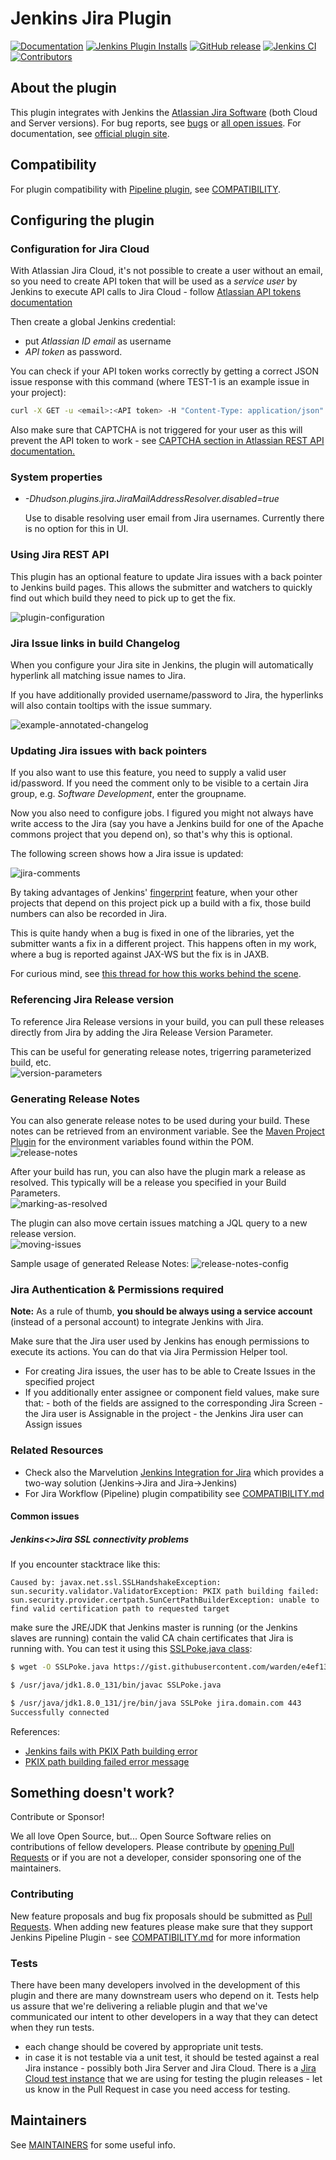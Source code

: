 # Jenkins Jira Plugin

[![Documentation](https://img.shields.io/jenkins/plugin/v/jira.svg?label=Documentation)](https://plugins.jenkins.io/jira)
[![Jenkins Plugin Installs](https://img.shields.io/jenkins/plugin/i/jira.svg?color=blue)](https://stats.jenkins.io/pluginversions/jira.html)
[![GitHub release](https://img.shields.io/github/release/jenkinsci/jira-plugin.svg?label=Release)](https://github.com/jenkinsci/jira-plugin/releases/latest)
[![Jenkins CI](https://ci.jenkins.io/buildStatus/icon?job=Plugins/jira-plugin/master)](https://ci.jenkins.io/job/Plugins/job/jira-plugin/)
[![Contributors](https://img.shields.io/github/contributors/jenkinsci/jira-plugin.svg)](https://github.com/jenkinsci/jira-plugin/graphs/contributors)

## About the plugin

This plugin integrates with Jenkins the [Atlassian Jira Software](http://www.atlassian.com/software/jira/) (both Cloud and Server versions). For bug reports, see [bugs](https://issues.jenkins-ci.org/issues/?filter=14761) or [all open issues](https://issues.jenkins-ci.org/issues/?filter=14956). For documentation, see [official plugin site](https://plugins.jenkins.io/jira).

## Compatibility

For plugin compatibility with [Pipeline plugin](https://github.com/jenkinsci/pipeline-plugin), see [COMPATIBILITY](COMPATIBILITY.md).

## Configuring the plugin

### Configuration for Jira Cloud

With Atlassian Jira Cloud, it's not possible to create a user without an email, so you need to create API token that will be used as a _service user_ by Jenkins to execute API calls to Jira Cloud - follow [Atlassian API tokens documentation](https://confluence.atlassian.com/cloud/api-tokens-938839638.html)

Then create a global Jenkins credential:

- put _Atlassian ID email_ as username
- _API token_ as password.

You can check if your API token works correctly by getting a correct JSON issue response with this command (where TEST-1 is an example issue in your project):

```bash
curl -X GET -u <email>:<API token> -H "Content-Type: application/json"  https://<YourCloudInstanceName>.atlassian.net/rest/api/latest/issue/TEST-1
```

Also make sure that CAPTCHA is not triggered for your user as this will
prevent the API token to work - see [CAPTCHA section in Atlassian REST API documentation.](https://developer.atlassian.com/cloud/jira/platform/jira-rest-api-basic-authentication/)

### System properties

- _-Dhudson.plugins.jira.JiraMailAddressResolver.disabled=true_

    Use to disable resolving user email from Jira usernames. Currently there is no option for this in UI.

### Using Jira REST API

This plugin has an optional feature to update Jira issues with a back pointer to Jenkins build pages. This allows the submitter and watchers to quickly find out which build they need to pick up to get the fix.

![plugin-configuration](docs/images/Plugin_Configuration.png)

### Jira Issue links in build Changelog

When you configure your Jira site in Jenkins, the plugin will automatically hyperlink all matching issue names to Jira.

If you have additionally provided username/password to Jira, the hyperlinks will also contain tooltips with the issue summary.

![example-annotated-changelog](docs/images/example_annotated_changelog.png)

### Updating Jira issues with back pointers

If you also want to use this feature, you need to supply a valid user id/password. If you need the comment only to be visible to a certain Jira group, e.g. _Software Development_, enter the groupname.

Now you also need to configure jobs. I figured you might not always have write access to the Jira (say you have a Jenkins build for one of the Apache commons project that you depend on), so that's why this is optional.  

The following screen shows how a Jira issue is updated:

![jira-comments](docs/images/Jira_Comments.jpg)

By taking advantages of Jenkins' [fingerprint](https://wiki.jenkins.io/display/JENKINS/Fingerprint) feature, when your other projects that depend on this project pick up a build with a fix, those build numbers can also be recorded in Jira.

This is quite handy when a bug is fixed in one of the libraries, yet the submitter wants a fix in a different project. This happens often in my work, where a bug is reported against JAX-WS but the fix is in JAXB.

For curious mind, see [this thread for how this works behind the scene](http://jenkins.361315.n4.nabble.com/How-can-does-Hudson-Jira-integration-works-td374680.html).

### Referencing Jira Release version

To reference Jira Release versions in your build, you can pull these
releases directly from Jira by adding the Jira Release Version
Parameter.

This can be useful for generating release notes, trigerring
parameterized build, etc.  
![version-parameters](docs/images/version_parameters.png)

### Generating Release Notes

You can also generate release notes to be used during your build. These notes can be retrieved from an environment variable. See the [Maven Project Plugin](https://wiki.jenkins.io/display/JENKINS/Maven+Project+Plugin) for
the environment variables found within the POM.  
![release-notes](docs/images/release_notes.png)

After your build has run, you can also have the plugin mark a release as resolved. This typically will be a release you specified in your Build Parameters.  
![marking-as-resolved](docs/images/mark_as_resolved.png)

The plugin can also move certain issues matching a JQL query to a new release version.  
![moving-issues](docs/images/move_issues.png)

Sample usage of generated Release Notes:
![release-notes-config](docs/images/release_notes_config.png)

### Jira Authentication & Permissions required

**Note:** As a rule of thumb, **you should be always using a service account** (instead of a personal account) to integrate Jenkins with Jira.

Make sure that the Jira user used by Jenkins has enough permissions to execute its actions. You can do that via Jira Permission Helper tool.

- For creating Jira issues, the user has to be able to Create Issues in the specified project
- If you additionally enter assignee or component field values, make sure that:
      - both of the fields are assigned to the corresponding Jira Screen
      - the Jira user is Assignable in the project
      - the Jenkins Jira user can Assign issues

### Related Resources

- Check also the Marvelution [Jenkins Integration for Jira](https://www.marvelution.com/products/jenkins-integration-for-jira/) which provides a two-way solution (Jenkins-\>Jira and Jira-\>Jenkins)
- For Jira Workflow (Pipeline) plugin compatibility see [COMPATIBILITY.md](COMPATIBILITY.md)

#### Common issues

##### Jenkins<>Jira SSL connectivity problems

If you encounter stacktrace like this:

```stacktrace
Caused by: javax.net.ssl.SSLHandshakeException: sun.security.validator.ValidatorException: PKIX path building failed: sun.security.provider.certpath.SunCertPathBuilderException: unable to find valid certification path to requested target
```

make sure the JRE/JDK that Jenkins master is running (or the Jenkins slaves are running) contain the valid CA chain certificates that Jira is running with.
You can test it using this [SSLPoke.java class](https://gist.github.com/warden/e4ef13ea60f24d458405613be4ddbc51):

```sh
$ wget -O SSLPoke.java https://gist.githubusercontent.com/warden/e4ef13ea60f24d458405613be4ddbc51/raw/7f258a30be4ddea7b67239b40ae305f6a2e98e0a/SSLPoke.java

$ /usr/java/jdk1.8.0_131/bin/javac SSLPoke.java

$ /usr/java/jdk1.8.0_131/jre/bin/java SSLPoke jira.domain.com 443
Successfully connected
```

References:

- [Jenkins fails with PKIX Path building error](https://stackoverflow.com/questions/52842214/jenkins-fails-with-pkix-path-building-error)
- [PKIX path building failed error message
](https://support.cloudbees.com/hc/en-us/articles/217078498-PKIX-path-building-failed-error-message)

## Something doesn't work?

Contribute or Sponsor!

We all love Open Source, but... Open Source Software relies on contributions of fellow developers. Please contribute by [opening Pull Requests](#contributing) or if you are not a developer, consider sponsoring one of the maintainers.

### Contributing

New feature proposals and bug fix proposals should be submitted as [Pull Requests](https://help.github.com/articles/creating-a-pull-request). When adding new features please make sure that they support Jenkins Pipeline Plugin - see [COMPATIBILITY.md](https://github.com/jenkinsci/pipeline-plugin/blob/master/COMPATIBILITY.md) for more information

### Tests

There have been many developers involved in the development of this plugin and there are many downstream users who depend on it. Tests help us assure that we're delivering a reliable plugin and that we've communicated our intent to other developers in a way that they can detect when they run tests.

- each change should be covered by appropriate unit tests.
- in case it is not testable via a unit test, it should be tested against a real Jira instance - possibly both Jira Server and Jira Cloud. There is a [Jira Cloud test instance](https://jenkins-jira-plugin.atlassian.net/) that we are using for testing the plugin releases - let us know in the Pull Request in case you need access for testing.

## Maintainers

See [MAINTAINERS](MAINTAINERS.md) for some useful info.
